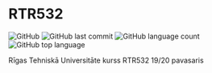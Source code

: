 # RTR532

![GitHub](https://img.shields.io/github/license/clockfix/RTR532?style=plastic) 
![GitHub last commit](https://img.shields.io/github/last-commit/clockfix/RTR532?style=plastic)
![GitHub language count](https://img.shields.io/github/languages/count/clockfix/RTR532)
![GitHub top language](https://img.shields.io/github/languages/top/clockfix/RTR532?style=plastic)

Rīgas Tehniskā Universitāte kurss RTR532 19/20 pavasaris
